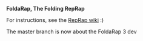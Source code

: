 **FoldaRap, The Folding RepRap**

For instructions, see the [RepRap wiki](http://reprap.org/wiki/FoldaRap) :)

The master branch is now about the FoldaRap 3 dev